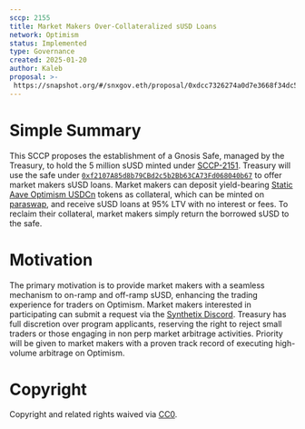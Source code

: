 ```yaml
---
sccp: 2155
title: Market Makers Over-Collateralized sUSD Loans
network: Optimism
status: Implemented
type: Governance
created: 2025-01-20
author: Kaleb
proposal: >-
 https://snapshot.org/#/snxgov.eth/proposal/0xdcc7326274a0d7e3668f34dc579814f60e2267c52fabdf7fd178c2a44e632cd3
---
```


# Simple Summary

This SCCP proposes the establishment of a Gnosis Safe, managed by the Treasury, to hold the 5 million sUSD minted under [SCCP-2151](https://sips.synthetix.io/sccp/sccp-2151/). 
Treasury will use the safe under [`0xf2107A85d8b79CBd2c5b2Bb63CA73Fd068040b67`](https://app.safe.global/home?safe=oeth:0xf2107A85d8b79CBd2c5b2Bb63CA73Fd068040b67) to offer market makers sUSD loans. 
Market makers can deposit yield-bearing [Static Aave Optimism USDCn](https://optimistic.etherscan.io/address/0x4DD03dfD36548C840B563745e3FBeC320F37BA7e) tokens as collateral, which can be minted on [paraswap](https://app.paraswap.xyz/), and receive sUSD loans at 95% LTV with no interest or fees. To reclaim their collateral, market makers simply return the borrowed sUSD to the safe.


# Motivation

The primary motivation is to provide market makers with a seamless mechanism to on-ramp and off-ramp sUSD, enhancing the trading experience for traders on Optimism.
Market makers interested in participating can submit a request via the [Synthetix Discord](https://discord.gg/88Ee8meP). Treasury has full discretion over program applicants, reserving the right to reject small traders or those engaging in non perp market arbitrage activities. Priority will be given to market makers with a proven track record of executing high-volume arbitrage on Optimism.

# Copyright
Copyright and related rights waived via [CC0](https://creativecommons.org/publicdomain/zero/1.0/).
